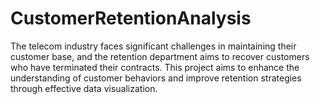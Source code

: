 # CustomerRetentionAnalysis
The telecom industry faces significant challenges in maintaining their customer base, and the retention department aims to recover customers who have terminated their contracts. This project aims to enhance the understanding of customer behaviors and improve retention strategies through effective data visualization.
